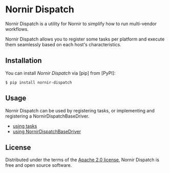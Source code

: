 # Nornir Dispatch

Nornir Dispatch is a utility for Nornir to simplify how to run multi-vendor workflows.

Nornir Dispatch allows you to register some tasks per platform and execute them seamlessly based on each host's characteristics.

## Installation

You can install _Nornir Dispatch_ via [pip] from [PyPI]:

```console
$ pip install nornir-dispatch
```

## Usage

Nornir Dispatch can be used by registering tasks, or implementing and registering a NornirDispatchBaseDriver.

- [using tasks](./examples/example_tasks.py)
- [using NornirDispatchBaseDriver](./examples/example_driver.py)

## License

Distributed under the terms of the [Apache 2.0 license](./LICENSE), Nornir Dispatch is free and open source software.

